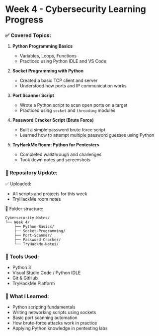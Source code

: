 
# Week 4 - Cybersecurity Learning Progress

### ✅ Covered Topics:

1. **Python Programming Basics**
   - Variables, Loops, Functions
   - Practiced using Python IDLE and VS Code

2. **Socket Programming with Python**
   - Created a basic TCP client and server
   - Understood how ports and IP communication works

3. **Port Scanner Script**
   - Wrote a Python script to scan open ports on a target
   - Practiced using `socket` and `threading` modules

4. **Password Cracker Script (Brute Force)**
   - Built a simple password brute force script
   - Learned how to attempt multiple password guesses using Python

5. **TryHackMe Room: Python for Pentesters**
   - Completed walkthrough and challenges
   - Took down notes and screenshots

### 📂 Repository Update:

✅ Uploaded:
- All scripts and projects for this week
- TryHackMe room notes

📂 Folder structure:
```
Cybersecurity-Notes/
└── Week 4/
    ├── Python-Basics/
    ├── Socket-Programming/
    ├── Port-Scanner/
    ├── Password-Cracker/
    └── TryHackMe-Notes/
```

### 📌 Tools Used:
- Python 3
- Visual Studio Code / Python IDLE
- Git & GitHub
- TryHackMe Platform

### 📖 What I Learned:
- Python scripting fundamentals
- Writing networking scripts using sockets
- Basic port scanning automation
- How brute-force attacks work in practice
- Applying Python knowledge in pentesting labs
